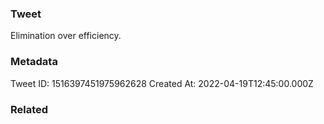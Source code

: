 ### Tweet
Elimination over efficiency.

### Metadata
Tweet ID: 1516397451975962628
Created At: 2022-04-19T12:45:00.000Z

### Related

